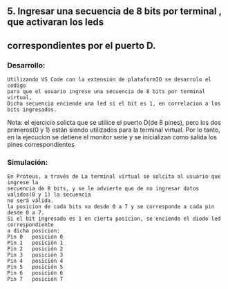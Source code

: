 
## 5. Ingresar una secuencia de 8 bits por terminal , que activaran los leds 
## correspondientes por el puerto D. 

### Desarrollo:
	Utilizando VS Code con la extensión de plataformIO se desarrolo el codigo
	para que el usuario ingrese una secuencia de 8 bits por terminal virtual,
	Dicha secuencia enciende una led si el bit es 1, en correlacion a los bits ingresados.
Nota: el ejercicio solicta que se utilice el puerto D(de 8 pines), pero los dos primeros(0 y 1)
están siendo utilizados para la terminal virtual. Por lo tanto, en la ejecucion se detiene
el monitor serie y se inicializan como salida los pines correspondientes
	
### Simulación:	
	En Proteus, a través de La terminal virtual se solcita al usuario que ingrese la 
	secuencia de 8 bits, y se le advierte que de no ingresar datos validos(0 y 1) la secuencia
	no será válida.
	la posicion de cada bits va desde 0 a 7 y se corresponde a cada pin desde 0 a 7.
	Si el bit ingresado es 1 en cierta posicion, se enciende el diodo led correspondiente
	a dicha posicion:
	Pin 0	posición 0
	Pin 1	posición 1
	Pin 2	posición 2
	Pin 3	posición 3
	Pin 4	posición 4
	Pin 5	posición 5
	Pin 6	posición 6
	Pin 7	posición 7
